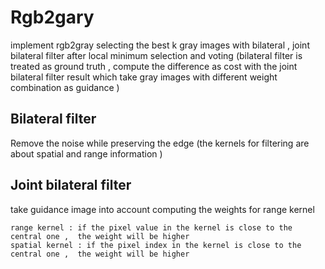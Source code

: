 #  Rgb2gary

implement rgb2gray selecting the best k gray images with bilateral , joint bilateral filter after local minimum selection and voting
(bilateral filter is treated as ground truth , compute the difference as cost with the joint bilateral filter result which take gray images with different weight combination as guidance )

## Bilateral filter 
Remove the noise while preserving the edge
(the kernels for filtering are about spatial and range information )

## Joint bilateral filter
take guidance image into account computing the weights for range kernel 

```
range kernel : if the pixel value in the kernel is close to the central one ,  the weight will be higher
spatial kernel : if the pixel index in the kernel is close to the central one ,  the weight will be higher
```


